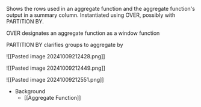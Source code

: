 Shows the rows used in an aggregate function and the aggregate function's output in a summary column. Instantiated using OVER, possibly with PARTITION BY.

OVER designates an aggregate function as a window function

PARTITION BY clarifies groups to aggregate by

![[Pasted image 20241009212428.png]]

![[Pasted image 20241009212449.png]]

![[Pasted image 20241009212551.png]]

- Background
	- [[Aggregate Function]]